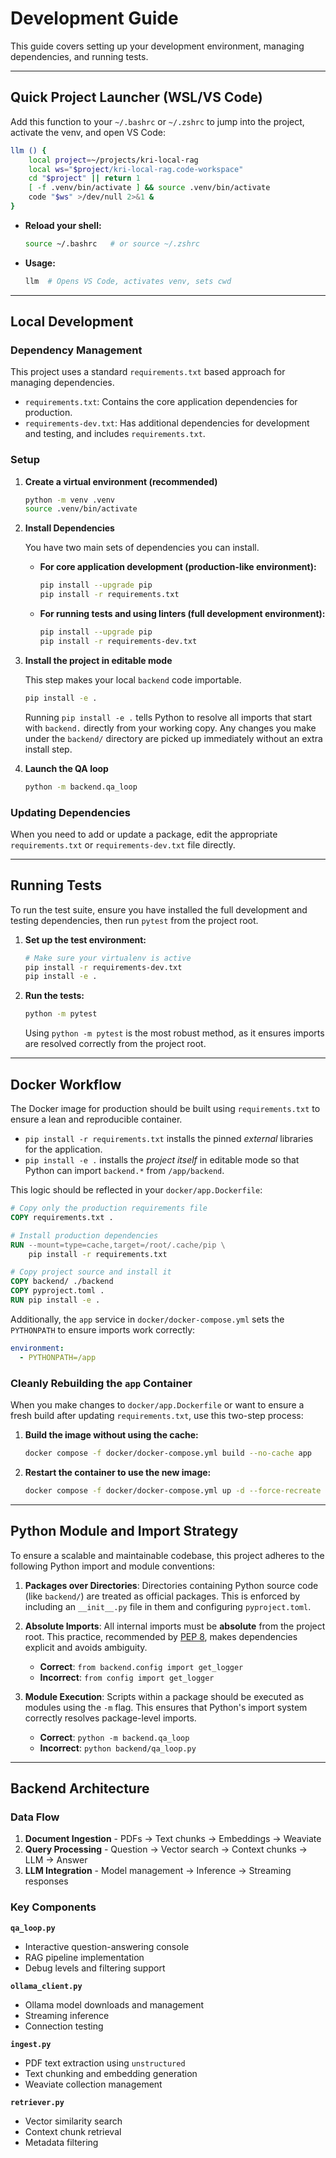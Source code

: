 # Development Guide

This guide covers setting up your development environment, managing dependencies, and running tests.

---

## Quick Project Launcher (WSL/VS Code)

Add this function to your `~/.bashrc` or `~/.zshrc` to jump into the project, activate the venv, and open VS Code:

```bash
llm () {
    local project=~/projects/kri-local-rag
    local ws="$project/kri-local-rag.code-workspace"
    cd "$project" || return 1
    [ -f .venv/bin/activate ] && source .venv/bin/activate
    code "$ws" >/dev/null 2>&1 &
}
```

- **Reload your shell:**
  ```bash
  source ~/.bashrc   # or source ~/.zshrc
  ```
- **Usage:**
  ```bash
  llm  # Opens VS Code, activates venv, sets cwd
  ```
---

## Local Development

### Dependency Management

This project uses a standard `requirements.txt` based approach for managing dependencies.

-   `requirements.txt`: Contains the core application dependencies for production.
-   `requirements-dev.txt`: Has additional dependencies for development and testing, and includes `requirements.txt`.

### Setup

1.  **Create a virtual environment (recommended)**

    ```bash
    python -m venv .venv
    source .venv/bin/activate
    ```

2.  **Install Dependencies**

    You have two main sets of dependencies you can install.

    *   **For core application development (production-like environment):**
        ```bash
        pip install --upgrade pip
        pip install -r requirements.txt
        ```

    *   **For running tests and using linters (full development environment):**
        ```bash
        pip install --upgrade pip
        pip install -r requirements-dev.txt
        ```

3.  **Install the project in editable mode**

    This step makes your local `backend` code importable.

    ```bash
    pip install -e .
    ```

    Running `pip install -e .` tells Python to resolve all imports that start with `backend.` directly from your working copy. Any changes you make under the `backend/` directory are picked up immediately without an extra install step.

4.  **Launch the QA loop**

    ```bash
    python -m backend.qa_loop
    ```

### Updating Dependencies

When you need to add or update a package, edit the appropriate `requirements.txt` or `requirements-dev.txt` file directly.

---

## Running Tests

To run the test suite, ensure you have installed the full development and testing dependencies, then run `pytest` from the project root.

1.  **Set up the test environment:**
    ```bash
    # Make sure your virtualenv is active
    pip install -r requirements-dev.txt
    pip install -e .
    ```
2.  **Run the tests:**
    ```bash
    python -m pytest
    ```
    Using `python -m pytest` is the most robust method, as it ensures imports are resolved correctly from the project root.

---

## Docker Workflow

The Docker image for production should be built using `requirements.txt` to ensure a lean and reproducible container.

*   `pip install -r requirements.txt` installs the pinned *external* libraries for the application.
*   `pip install -e .` installs the *project itself* in editable mode so that Python can import `backend.*` from `/app/backend`.

This logic should be reflected in your `docker/app.Dockerfile`:

```dockerfile
# Copy only the production requirements file
COPY requirements.txt .

# Install production dependencies
RUN --mount=type=cache,target=/root/.cache/pip \
    pip install -r requirements.txt

# Copy project source and install it
COPY backend/ ./backend
COPY pyproject.toml .
RUN pip install -e .
```

Additionally, the `app` service in `docker/docker-compose.yml` sets the `PYTHONPATH` to ensure imports work correctly:

```yaml
environment:
  - PYTHONPATH=/app
```

### Cleanly Rebuilding the `app` Container
When you make changes to `docker/app.Dockerfile` or want to ensure a fresh build after updating `requirements.txt`, use this two-step process:

1.  **Build the image without using the cache:**
    ```bash
    docker compose -f docker/docker-compose.yml build --no-cache app
    ```

2.  **Restart the container to use the new image:**
    ```bash
    docker compose -f docker/docker-compose.yml up -d --force-recreate app
    ```

---

## Python Module and Import Strategy

To ensure a scalable and maintainable codebase, this project adheres to the following Python import and module conventions:

1.  **Packages over Directories**: Directories containing Python source code (like `backend/`) are treated as official packages. This is enforced by including an `__init__.py` file in them and configuring `pyproject.toml`.

2.  **Absolute Imports**: All internal imports must be **absolute** from the project root. This practice, recommended by [PEP 8](https://www.python.org/dev/peps/pep-0008/#imports), makes dependencies explicit and avoids ambiguity.
    *   **Correct**: `from backend.config import get_logger`
    *   **Incorrect**: `from config import get_logger`

3.  **Module Execution**: Scripts within a package should be executed as modules using the `-m` flag. This ensures that Python's import system correctly resolves package-level imports.
    *   **Correct**: `python -m backend.qa_loop`
    *   **Incorrect**: `python backend/qa_loop.py`

---

## Backend Architecture

### Data Flow
1. **Document Ingestion** - PDFs → Text chunks → Embeddings → Weaviate
2. **Query Processing** - Question → Vector search → Context chunks → LLM → Answer
3. **LLM Integration** - Model management → Inference → Streaming responses

### Key Components

**`qa_loop.py`**
- Interactive question-answering console
- RAG pipeline implementation
- Debug levels and filtering support

**`ollama_client.py`**
- Ollama model downloads and management
- Streaming inference
- Connection testing

**`ingest.py`**
- PDF text extraction using `unstructured`
- Text chunking and embedding generation
- Weaviate collection management

**`retriever.py`**
- Vector similarity search
- Context chunk retrieval
- Metadata filtering
